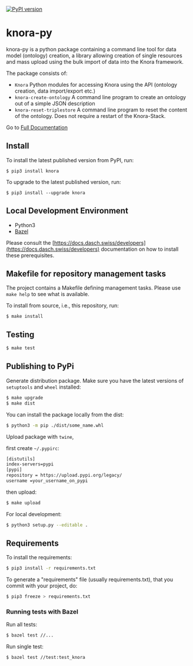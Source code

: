 [![PyPI version](https://badge.fury.io/py/knora.svg)](https://badge.fury.io/py/knora)

# knora-py
knora-py is a python package containing a command line tool for data model (ontology) creation, a library allowing creation of single resources and mass upload using the bulk import of data into the Knora framework.

The package consists of:
- `Knora` Python modules for accessing Knora using the API (ontology creation, data import/export etc.)
- `knora-create-ontology` A command line program to create an ontology out of a simple JSON description
- `knora-reset-triplestore` A command line program to reset the content of the ontology. Does not require
   a restart of the Knora-Stack.  

Go to [Full Documentation](https://dasch-swiss.github.io/knora-py/)

## Install

To install the latest published version from PyPI, run:
```
$ pip3 install knora
```

To upgrade to the latest published version, run:
```
$ pip3 install --upgrade knora
```

## Local Development Environment

- Python3
- [Bazel](https://bazel.build)

Please consult the [https://docs.dasch.swiss/developers](https://docs.dasch.swiss/developers)
documentation on how to install these prerequisites.

## Makefile for repository management tasks

The project contains a Makefile defining management tasks. Please use
`make help` to see what is available.

To install from source, i.e., this repository, run:
```
$ make install
```

## Testing

```bash
$ make test
```

## Publishing to PyPi

Generate distribution package. Make sure you have the latest versions of `setuptools` and `wheel` installed:

```bash
$ make upgrade
$ make dist
```

You can install the package locally from the dist:

```bash
$ python3 -m pip ./dist/some_name.whl
```

Upload package with `twine`,

first create `~/.pypirc`:

```bash
[distutils] 
index-servers=pypi
[pypi] 
repository = https://upload.pypi.org/legacy/ 
username =your_username_on_pypi
```

then upload:

```bash
$ make upload
```

For local development:

```bash
$ python3 setup.py --editable .
```

## Requirements

To install the requirements:

```bash
$ pip3 install -r requirements.txt
```

To generate a "requirements" file (usually requirements.txt), that you commit with your project, do:

```bash
$ pip3 freeze > requirements.txt
```

### Running tests with Bazel

Run all tests:
```bash
$ bazel test //...
```

Run single test:
```bash
$ bazel test //test:test_knora
```
